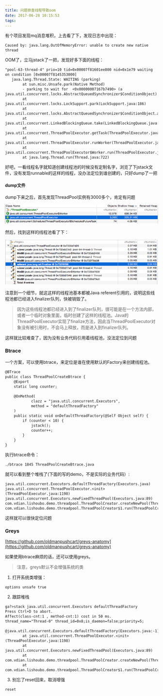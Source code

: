 ```yaml
---
title: 问题排查线程导致oom
date: 2017-06-28 10:15:53
tags:
---
```


有个项目发现mq消息堆积，上去看了下，发现日志中出现：
```
Caused by: java.lang.OutOfMemoryError: unable to create new native thread
```

OOM了，立马jstack了一把，发现好多下面的线程：

```
"pool-63-thread-4" prio=10 tid=0x00007f81601ee800 nid=0x1e79 waiting on condition [0x00007f8145353000]
   java.lang.Thread.State: WAITING (parking)
        at sun.misc.Unsafe.park(Native Method)
        - parking to wait for  <0x00000007167b7490> (a java.util.concurrent.locks.AbstractQueuedSynchronizer$ConditionObject)
        at java.util.concurrent.locks.LockSupport.park(LockSupport.java:186)
        at java.util.concurrent.locks.AbstractQueuedSynchronizer$ConditionObject.await(AbstractQueuedSynchronizer.java:2043)
        at java.util.concurrent.LinkedBlockingQueue.take(LinkedBlockingQueue.java:442)
        at java.util.concurrent.ThreadPoolExecutor.getTask(ThreadPoolExecutor.java:1043)
        at java.util.concurrent.ThreadPoolExecutor.runWorker(ThreadPoolExecutor.java:1103)
        at java.util.concurrent.ThreadPoolExecutor$Worker.run(ThreadPoolExecutor.java:603)
        at java.lang.Thread.run(Thread.java:722)

```

好吧，一看线程名字就知道创建线程池的时候没有定制名字，浏览了下jstack文件，没有发现runnable的这样的线程，没办法定位到谁创建的，只好dump了一把

#### dump文件

dump下来之后，首先发现ThreadPool实例有3000多个，肯定有问题

![](/images/middleware/threadpool-oom-01.png)

然后，找到这样的线程池看了下：

![](/images/middleware/threadpool-oom-02.png)

注意到一个细节，就这这样的线程池基本都被Java referent引用的，说明这些线程池都已经进入finalizer队列，快被销毁了。

> 因为这些线程池都已经进入到了finalizer队列，很可能是在一个方法内部，或者一个临时对象里面，临时创建了这样的线程池。Java的ThreadPoolExecutor实现了finalize方法，因此当ThreadPoolExecutor对象没有被引用时，不会马上释放，而是进入到finalizer队列。

这样就比较难查了，因为没有业务代码引用着线程池，没法定位到问题

### Btrace

一个方案，可以使用btrace，来定位是谁在使用默认的Factory来创建线程池。

```
@BTrace
public class ThreadPoolCreateBtrace {
    @Export
    static long counter;

    @OnMethod(
            clazz = "java.util.concurrent.Executors",
            method = "defaultThreadFactory"
    )
    public static void onDefaultThreadFactory(@Self Object self) {
        if (counter < 10) {
            jstack();
            counter++;
        }
    }
}
```

执行btrace命令：
```
./btrace 1845 ThreadPoolCreateBtrace.java
```

就可以看到整个堆栈了(下面的写的demo，不是实际的业务代码）:

```
java.util.concurrent.Executors.defaultThreadFactory(Executors.java)
java.util.concurrent.ThreadPoolExecutor.<init>(ThreadPoolExecutor.java:1198)
java.util.concurrent.Executors.newFixedThreadPool(Executors.java:89)
com.vdian.lishoubo.demo.threadpool.ThreadPoolCreator.createNewPool(ThreadPoolCreator.java:25)
com.vdian.lishoubo.demo.threadpool.ThreadPoolCreator$1.run(ThreadPoolCreator.java:17)
```

这样就可以很快定位问题

### Greys

[https://github.com/oldmanpushcart/greys-anatomy](https://github.com/oldmanpushcart/greys-anatomy)

如果使用btrace麻烦的话，还可以使用greys。

> 注意，greys默认不会增强系统的类

1. 打开系统类增强：

```
options unsafe true
```

2. 跟踪堆栈

```
ga?>stack java.util.concurrent.Executors defaultThreadFactory
Press Ctrl+D to abort.
Affect(class-cnt:1 , method-cnt:1) cost in 50 ms.
thread_name="Thread-0" thread_id=0x8;is_daemon=false;priority=5;
    @java.util.concurrent.Executors.defaultThreadFactory(Executors.java:-1)
        at java.util.concurrent.ThreadPoolExecutor.<init>(ThreadPoolExecutor.java:1198)
        at java.util.concurrent.Executors.newFixedThreadPool(Executors.java:89)
        at com.vdian.lishoubo.demo.threadpool.ThreadPoolCreator.createNewPool(ThreadPoolCreator.java:25)
        at com.vdian.lishoubo.demo.threadpool.ThreadPoolCreator$1.run(ThreadPoolCreator.java:17)
```
3. 别忘了reset回来，取消增强

```
reset
```


